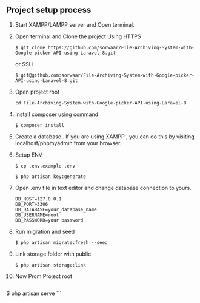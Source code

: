 
## Project setup process
1. Start XAMPP/LAMPP server and Open terminal.
2. Open terminal and Clone the project Using HTTPS

    ```
   $ git clone https://github.com/sorwaar/File-Archiving-System-with-Google-picker-API-using-Laravel-8.git
    ```
    or SSH
    ```
   $ git@github.com:sorwaar/File-Archiving-System-with-Google-picker-API-using-Laravel-8.git
    ```
3. Open project root

    ```
    cd File-Archiving-System-with-Google-picker-API-using-Laravel-8
    ```
4. Install composer using command

    ```
   $ composer install
    ``` 
5. Create a database . 
    If you are using XAMPP , you can do this by visiting localhost/phpmyadmin from your browser.
6. Setup ENV

    ```
   $ cp .env.example .env
   
   $ php artisan key:generate
    ``` 


7. Open .env file in text editor and change database connection to yours.

    ```
    DB_HOST=127.0.0.1
    DB_PORT=3306
    DB_DATABASE=your_database_name
    DB_USERNAME=root
    DB_PASSWORD=your password
    ``` 
8. Run migration and seed

    ```
   $ php artisan migrate:fresh --seed
    ``` 

9. Link storage folder with public

    ```
   $ php artisan storage:link
    ``` 
      
10. Now Prom Project root 

     ```
   $ php artisan serve
    ``` 


